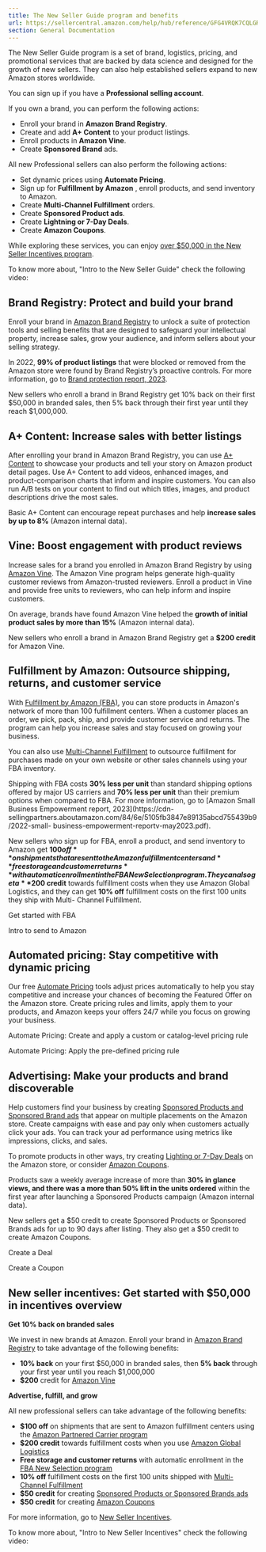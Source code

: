 ```yaml
---
title: The New Seller Guide program and benefits
url: https://sellercentral.amazon.com/help/hub/reference/GFG4VRQK7CQLGRTM
section: General Documentation
---
```


The New Seller Guide program is a set of brand, logistics, pricing, and
promotional services that are backed by data science and designed for the
growth of new sellers. They can also help established sellers expand to new
Amazon stores worldwide.

You can sign up if you have a **Professional selling account**.

If you own a brand, you can perform the following actions:

  * Enroll your brand in **Amazon Brand Registry**.
  * Create and add **A+ Content** to your product listings.
  * Enroll products in **Amazon Vine**.
  * Create **Sponsored Brand** ads.

All new Professional sellers can also perform the following actions:

  * Set dynamic prices using **Automate Pricing**.
  * Sign up for **Fulfillment by Amazon** , enroll products, and send inventory to Amazon.
  * Create **Multi-Channel Fulfillment** orders.
  * Create **Sponsored Product ads**.
  * Create **Lightning or 7-Day Deals**.
  * Create **Amazon Coupons**.

While exploring these services, you can enjoy [over $50,000 in the New Seller
Incentives program](/gp/help/GXMJ38VA95GUN5XU).

To know more about, "Intro to the New Seller Guide" check the following video:

## Brand Registry: Protect and build your brand

Enroll your brand in [Amazon Brand Registry](https://brandservices.amazon.com)
to unlock a suite of protection tools and selling benefits that are designed
to safeguard your intellectual property, increase sales, grow your audience,
and inform sellers about your selling strategy.

In 2022, **99% of product listings** that were blocked or removed from the
Amazon store were found by Brand Registry’s proactive controls. For more
information, go to [Brand protection report,
2023](https://brandservices.amazon.com/progressreport).

New sellers who enroll a brand in Brand Registry get 10% back on their first
$50,000 in branded sales, then 5% back through their first year until they
reach $1,000,000.

## A+ Content: Increase sales with better listings

After enrolling your brand in Amazon Brand Registry, you can use [A+
Content](/enhanced-content/content-manager) to showcase your products and tell
your story on Amazon product detail pages. Use A+ Content to add videos,
enhanced images, and product-comparison charts that inform and inspire
customers. You can also run A/B tests on your content to find out which
titles, images, and product descriptions drive the most sales.

Basic A+ Content can encourage repeat purchases and help **increase sales by
up to 8%** (Amazon internal data).

## Vine: Boost engagement with product reviews

Increase sales for a brand you enrolled in Amazon Brand Registry by using
[Amazon Vine](/vine/welcome_to_vine). The Amazon Vine program helps generate
high-quality customer reviews from Amazon-trusted reviewers. Enroll a product
in Vine and provide free units to reviewers, who can help inform and inspire
customers.

On average, brands have found Amazon Vine helped the **growth of initial
product sales by more than 15%** (Amazon internal data).

New sellers who enroll a brand in Amazon Brand Registry get a **$200 credit**
for Amazon Vine.

## Fulfillment by Amazon: Outsource shipping, returns, and customer service

With [Fulfillment by Amazon (FBA)](/fba/dashboard), you can store products in
Amazon's network of more than 100 fulfillment centers. When a customer places
an order, we pick, pack, ship, and provide customer service and returns. The
program can help you increase sales and stay focused on growing your business.

You can also use [Multi-Channel Fulfillment](/mcf) to outsource fulfillment
for purchases made on your own website or other sales channels using your FBA
inventory.

Shipping with FBA costs **30% less per unit** than standard shipping options
offered by major US carriers and **70% less per unit** than their premium
options when compared to FBA. For more information, go to [Amazon Small
Business Empowerment report, 2023](https://cdn-
sellingpartners.aboutamazon.com/84/6e/5105fb3847e89135abcd755439b9/2022-small-
business-empowerment-reportv-may2023.pdf).

New sellers who sign up for FBA, enroll a product, and send inventory to
Amazon get **$100 off** on shipments that are sent to the Amazon fulfillment
centers and **free storage and customer returns** with automatic enrollment in
the FBA New Selection program. They can also get a **$200 credit** towards
fulfillment costs when they use Amazon Global Logistics, and they can get
**10% off** fulfillment costs on the first 100 units they ship with Multi-
Channel Fulfillment.

Get started with FBA

Intro to send to Amazon

## Automated pricing: Stay competitive with dynamic pricing

Our free [Automate Pricing](https://sell.amazon.com/tools/automate-pricing)
tools adjust prices automatically to help you stay competitive and increase
your chances of becoming the Featured Offer on the Amazon store. Create
pricing rules and limits, apply them to your products, and Amazon keeps your
offers 24/7 while you focus on growing your business.

Automate Pricing: Create and apply a custom or catalog-level pricing rule

Automate Pricing: Apply the pre-defined pricing rule

## Advertising: Make your products and brand discoverable

Help customers find your business by creating [Sponsored Products and
Sponsored Brand ads](https://sell.amazon.com/advertising) that appear on
multiple placements on the Amazon store. Create campaigns with ease and pay
only when customers actually click your ads. You can track your ad performance
using metrics like impressions, clicks, and sales.

To promote products in other ways, try creating [Lighting or 7-Day
Deals](/merchandising-new/landing) on the Amazon store, or consider [Amazon
Coupons](/coupons).

Products saw a weekly average increase of more than **30% in glance views, and
there was a more than 50% lift in the units ordered** within the first year
after launching a Sponsored Products campaign (Amazon internal data).

New sellers get a $50 credit to create Sponsored Products or Sponsored Brands
ads for up to 90 days after listing. They also get a $50 credit to create
Amazon Coupons.

Create a Deal

Create a Coupon

## New seller incentives: Get started with $50,000 in incentives overview

**Get 10% back on branded sales**

We invest in new brands at Amazon. Enroll your brand in [Amazon Brand
Registry](https://brandservices.amazon.com/) to take advantage of the
following benefits:

  * **10% back** on your first $50,000 in branded sales, then **5% back** through your first year until you reach $1,000,000
  * **$200** credit for [Amazon Vine](/vine/welcome_to_vine)

**Advertise, fulfill, and grow**

All new professional sellers can take advantage of the following benefits:

  * **$100 off** on shipments that are sent to Amazon fulfillment centers using the [Amazon Partnered Carrier program](/gp/help/G201119120)
  * **$200 credit** towards fulfillment costs when you use [Amazon Global Logistics](https://sell.amazon.com/programs/amazon-global-logistics)
  * **Free storage and customer returns** with automatic enrollment in the [FBA New Selection program](/gp/help/GWHQRT98SAZC29VQ)
  * **10% off** fulfillment costs on the first 100 units shipped with [Multi-Channel Fulfillment](/mcf)
  * **$50 credit** for creating [Sponsored Products or Sponsored Brands ads](https://sell.amazon.com/advertising)
  * **$50 credit** for creating [Amazon Coupons](/coupons)

For more information, go to [New Seller
Incentives](/gp/help/GXMJ38VA95GUN5XU).

To know more about, "Intro to New Seller Incentives" check the following
video:

